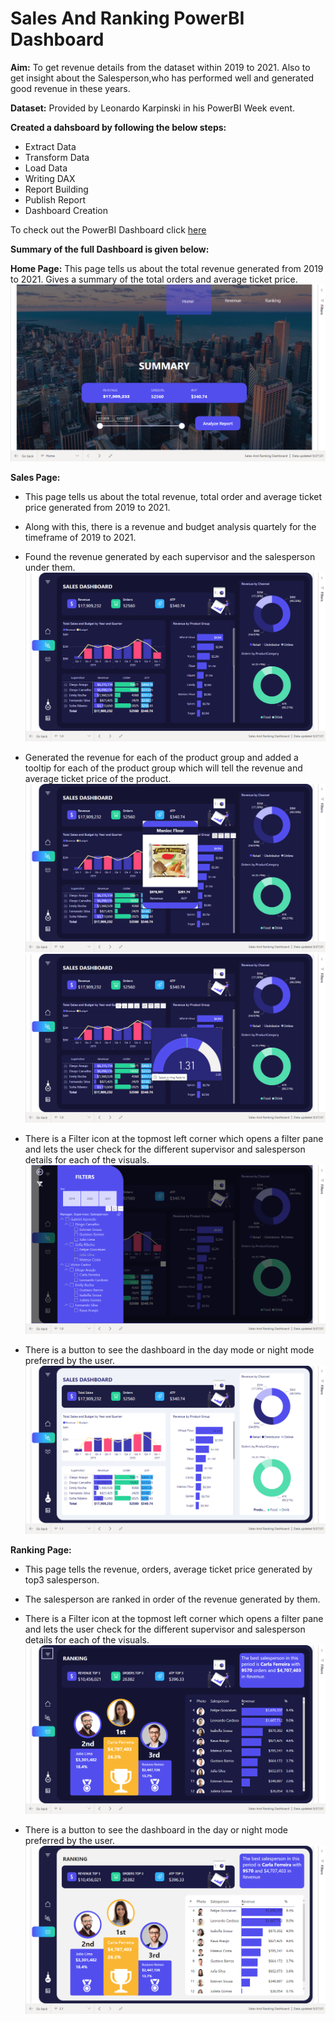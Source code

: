 # Sales And Ranking PowerBI Dashboard

**Aim:**
To get revenue details from the dataset within 2019 to 2021. Also to get insight about the Salesperson,who has performed well and generated good revenue in these years.

**Dataset:**
Provided by Leonardo Karpinski in his PowerBI Week event.

**Created a dahsboard by following the below steps:**

* Extract Data
* Transform Data
* Load Data
* Writing DAX
* Report Building
* Publish Report
* Dashboard Creation

To check out the PowerBI Dashboard click [here](https://app.powerbi.com/view?r=eyJrIjoiMWRmODkyZjktMmQ4Yi00Njc4LWFlNWUtNjg5NTMzOTRmZTQ4IiwidCI6ImVjZDkyNTVhLTQyZDUtNDEwYy04NTc0LTVjMjZkOTNkZmNhOSJ9)

**Summary of the full Dashboard is given below:** 

**Home Page:** 
This page tells us about the total revenue generated from 2019 to 2021. Gives a summary of the total orders and average ticket price.
![](https://github.com/Soumik-Chandra/Portfolio_Website/blob/main/Sales%20And%20Ranking%20Dashboard/Screenshot%20(146).png)

**Sales Page:**
* This page tells us about the total revenue, total order and average ticket price generated from 2019 to 2021.
* Along with this, there is a revenue and budget analysis quartely for the timeframe of 2019 to 2021.
* Found the revenue generated by each supervisor and the salesperson under them.
![](https://github.com/Soumik-Chandra/Portfolio_Website/blob/main/Sales%20And%20Ranking%20Dashboard/Screenshot%20(147).png)

* Generated the revenue for each of the product group and added a tooltip for each of the product group which will tell the revenue and average ticket price of the product.
![](https://github.com/Soumik-Chandra/Portfolio_Website/blob/main/Sales%20And%20Ranking%20Dashboard/Screenshot%20(152).png)
![](https://github.com/Soumik-Chandra/Portfolio_Website/blob/main/Sales%20And%20Ranking%20Dashboard/Screenshot%20(153).png)

* There is a Filter icon at the topmost left corner which opens a filter pane and lets the user check for the different supervisor and salesperson details for each of the visuals. 
![](https://github.com/Soumik-Chandra/Portfolio_Website/blob/main/Sales%20And%20Ranking%20Dashboard/Screenshot%20(148).png)

* There is a button to see the dashboard in the day mode or night mode preferred by the user.
![](https://github.com/Soumik-Chandra/Portfolio_Website/blob/main/Sales%20And%20Ranking%20Dashboard/Screenshot%20(149).png)





**Ranking Page:**
* This page tells the revenue, orders, average ticket price generated by top3 salesperson.
* The salesperson are ranked in order of the revenue generated by them.
* There is a Filter icon at the topmost left corner which opens a filter pane and lets the user check for the different supervisor and salesperson details for each of the visuals.
 ![](https://github.com/Soumik-Chandra/Portfolio_Website/blob/main/Sales%20And%20Ranking%20Dashboard/Screenshot%20(150).png)

*  There is a button to see the dashboard in the day or night mode preferred by the user.
![](https://github.com/Soumik-Chandra/Portfolio_Website/blob/main/Sales%20And%20Ranking%20Dashboard/Screenshot%20(151).png)
